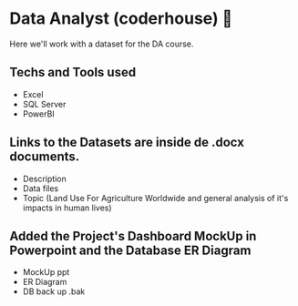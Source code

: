 # Data Analyst (coderhouse) 🚀

 Here we'll work with a dataset for the DA course.
 
 ## Techs and Tools used
 - Excel
 - SQL Server
 - PowerBI
 
 ## Links to the Datasets are inside de .docx documents.
 - Description
 - Data files
 - Topic (Land Use For Agriculture Worldwide and general analysis of it's impacts in human lives)

## Added the Project's Dashboard MockUp in Powerpoint and the Database ER Diagram
- MockUp ppt
- ER Diagram
- DB back up .bak

